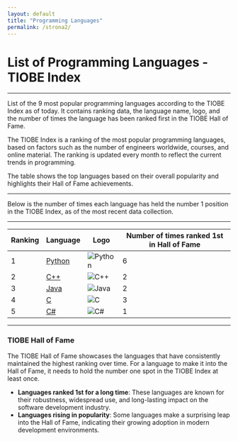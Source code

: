 ```yaml
---
layout: default
title: "Programming Languages"
permalink: /strona2/
---
```


# List of Programming Languages - TIOBE Index

***

List of the 9 most popular programming languages according to the TIOBE Index as of today. It contains ranking data, the language name, logo, and the number of times the language has been ranked first in the TIOBE Hall of Fame.

The TIOBE Index is a ranking of the most popular programming languages, based on factors such as the number of engineers worldwide, courses, and online material. The ranking is updated every month to reflect the current trends in programming.

The table shows the top languages based on their overall popularity and highlights their Hall of Fame achievements. 

*** 

Below is the number of times each language has held the number 1 position in the TIOBE Index, as of the most recent data collection.

***

| Ranking | Language     | Logo                                           | Number of times ranked 1st in Hall of Fame |
|---------|------------|------------------------------------------------|------------------------------------------|
| 1 | [Python](python.md) | ![Python](https://www.tiobe.com/wp-content/themes/tiobe/tiobe-index/images/Python.png) | 6 |
| 2 | [C++](c++.md) | ![C++](https://www.tiobe.com/wp-content/themes/tiobe/tiobe-index/images/C__.png) | 2 |
| 3 | [Java](java.md) | ![Java](https://www.tiobe.com/wp-content/themes/tiobe/tiobe-index/images/Java.png) | 2 |
| 4 | [C](c.md) | ![C](https://www.tiobe.com/wp-content/themes/tiobe/tiobe-index/images/C.png) | 3 |
| 5 | [C#](c_sharp.md) | ![C#](https://www.tiobe.com/wp-content/themes/tiobe/tiobe-index/images/C_.png) | 1 |

***

### TIOBE Hall of Fame

The TIOBE Hall of Fame showcases the languages that have consistently maintained the highest ranking over time. For a language to make it into the Hall of Fame, it needs to hold the number one spot in the TIOBE Index at least once. 

- **Languages ranked 1st for a long time**: These languages are known for their robustness, widespread use, and long-lasting impact on the software development industry. 
- **Languages rising in popularity**: Some languages make a surprising leap into the Hall of Fame, indicating their growing adoption in modern development environments. 


